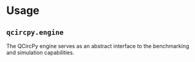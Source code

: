 # Usage

## `qcircpy.engine`

The QCircPy engine serves as an abstract interface to the benchmarking and simulation capabilities.